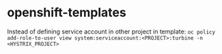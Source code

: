 # openshift-templates

Instead of defining service account in other project in template:
``oc policy add-role-to-user view system:serviceaccount:<PROJECT>:turbine -n <HYSTRIX_PROJECT>``
